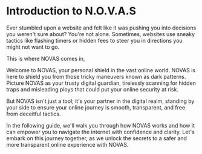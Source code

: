 # Introduction to N.O.V.A.S
Ever stumbled upon a website and felt like it was pushing you into decisions you weren't sure about? 
You're not alone. Sometimes, websites use sneaky tactics like flashing timers or hidden fees to steer you in directions you might not want to go.

This is where NOVAS comes in,

Welcome to NOVAS, your personal shield in the vast online world. NOVAS is here to shield you from those tricky maneuvers known as dark patterns. Picture NOVAS as your trusty digital guardian, tirelessly scanning for hidden traps and misleading ploys that could put your online security at risk.

But NOVAS isn't just a tool; it's your partner in the digital realm, standing by your side to ensure your online journey is smooth, transparent, and free from deceitful tactics.

In the following guide, we'll walk you through how NOVAS works and how it can empower you to navigate the internet with confidence and clarity. Let's embark on this journey together, as we unlock the secrets to a safer and more transparent online experience with NOVAS.
